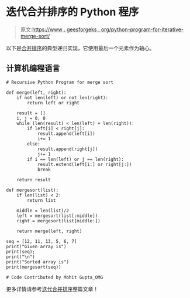 # 迭代合并排序的 Python 程序

> 原文:[https://www . geesforgeks . org/python-program-for-iterative-merge-sort/](https://www.geeksforgeeks.org/python-program-for-iterative-merge-sort/)

以下是[合并排序](http://geeksquiz.com/merge-sort/)的典型递归实现，它使用最后一个元素作为轴心。

## 计算机编程语言

```
# Recursive Python Program for merge sort

def merge(left, right):
    if not len(left) or not len(right):
        return left or right

    result = []
    i, j = 0, 0
    while (len(result) < len(left) + len(right)):
        if left[i] < right[j]:
            result.append(left[i])
            i+= 1
        else:
            result.append(right[j])
            j+= 1
        if i == len(left) or j == len(right):
            result.extend(left[i:] or right[j:])
            break 

    return result

def mergesort(list):
    if len(list) < 2:
        return list

    middle = len(list)/2
    left = mergesort(list[:middle])
    right = mergesort(list[middle:])

    return merge(left, right)

seq = [12, 11, 13, 5, 6, 7]
print("Given array is")
print(seq); 
print("\n")
print("Sorted array is")
print(mergesort(seq))

# Code Contributed by Mohit Gupta_OMG 
```

更多详情请参考[迭代合并排序](https://www.geeksforgeeks.org/iterative-merge-sort/)整篇文章！